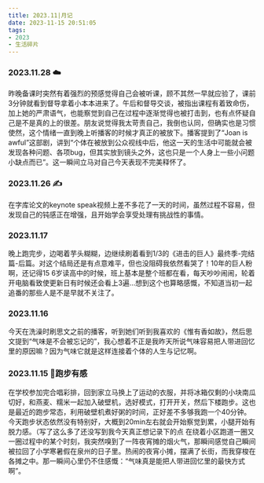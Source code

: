 ```yaml
---
title: 2023.11|月记
date: 2023-11-15 20:51:05
tags: 
- 2023
- 生活碎片
---
```




### 2023.11.28 ☁️
昨晚备课时突然有着强烈的预感觉得自己会被听课，顾不其然一早就应验了，课前3分钟就看到督导拿着小本本进来了。午后和督导交谈，被指出课程有着致命伤，加上她的严肃语气，也能察觉到自己在过程中逐渐觉得也被打击到，也有点怀疑自己是不是真的上的很差。朋友说觉得我太苛责自己，我倒也认同，但确实也是习惯使然，这个情绪一直到晚上听播客的时候才真正的被放下。播客提到了“Joan is awful”这部剧，讲到“个体在被放到公众视线中后，他这一天的生活中可能就会被发现各种问题、各项bug，但其实放到镜头之外，这也只是一个人身上一些小问题小缺点而已”。这一瞬间立马对自己今天表现不完美释怀了。
### 2023.11.26 ✍️
在字库论文的keynote speak视频上差不多花了一天的时间，虽然过程不容易，但发现自己的钝感正在增强，且开始学会享受处理有挑战性的事情。
### 2023.11.17
晚上跑完步，边喝着芋头糊糊，边继续刷着看到1/3的《进击的巨人》最终季-完结篇-后篇。对这个结局还是有点意难平，但也没阻碍我依然看哭了！10年的巨人粉啊，还记得15 6岁读高中的时候，班上基本是整个班都在看，每天吵吵闹闹，轮着开电脑看致使更新日有时候还会看上3遍...想到这个也算略感慨，不知道当初一起追番的那些人是不是早就不关注了。
### 2023.11.16 
今天在洗澡时刷思文之前的播客，听到她们听到我喜欢的《惟有香如故》，然后思文提到“气味是不会被忘记的”，我心想着不正是我昨天所说气味容易把人带进回忆里的原因嘛？因为气味它就是这样连接着个体的人生与记忆啊。
### 2023.11.15 🏃跑步有感
在学校参加完合唱彩排，回到家立马换上了运动的衣服，并将冰箱仅剩的小块南瓜切好，和燕麦、糯米一起加入破壁机，选好模式，打开开关，然后下楼跑步。这也是最近的跑步常态，利用破壁机煮好粥的时间，正好差不多够我跑一个40分钟。
今天跑步状态依然没有特别好，大概到20min左右就会开始察觉到累，小腿开始有脱力感。（写了这么多了还没写到我今天真正想记录下的点
在绕着小区跑道一圈又一圈过程中的某个时刻，我突然嗅到了一阵夜宵摊的烟火气，那瞬间感觉自己瞬间被拉回了小学寒暑假在泉州的日子里。热闹的夜宵小摊，摆满了长街，而我穿梭在各摊之中。那一瞬间心里仍不住感慨：“气味真是能把人带进回忆里的最快方式啊”。
